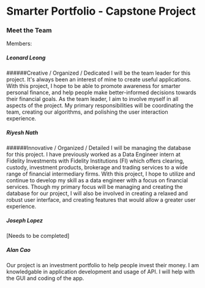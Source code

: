 # Smarter Portfolio - Capstone Project

### Meet the Team
Members:

##### Leonard Leong
######Creative / Organized / Dedicated 
I will be the team leader for this project. It's always been an interest of mine to create useful applications. With this project, I hope to be able to promote awareness for smarter personal finance, and help people make better-informed decisions towards their financial goals. As the team leader, I aim to involve myself in all aspects of the project. My primary responsibilities will be coordinating the team, creating our algorithms, and polishing the user interaction experience.

##### Riyesh Nath
######Innovative / Organized / Detailed 
I will be managing the database for this project. I have previously worked as a Data Engineer intern at Fidelity Investments with Fidelity Institutions (FI) which offers clearing, custody, investment products, brokerage and trading services to a wide range of financial intermediary firms. With this project, I hope to utilize and continue to develop my skill as a data engineer with a focus on financial services.  Though my primary focus will be managing and creating the database for our project, I will also be involved in creating a relaxed and robust user interface, and creating features that would allow a greater user experience.       
    
##### Joseph Lopez
[Needs to be completed]
    
##### Alan Cao
Our project is an investment portfolio to help people invest their money. I am knowledgable in application development and usage of API. I will help with the GUI and coding of the app.
